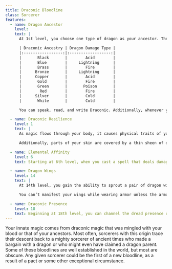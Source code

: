 ```yaml
---
title: Draconic Bloodline
class: Sorcerer
features:
  - name: Dragon Ancestor
    level:
    text: |
      At 1st level, you choose one type of dragon as your ancestor. The damage type associated with each dragon is used by features you gain later.

      | Draconic Ancestry | Dragon Damage Type |
      |:-----------------:|:------------------:|
      |       Black       |        Acid        |
      |       Blue        |     Lightning      |
      |       Brass       |        Fire        |
      |      Bronze       |     Lightning      |
      |      Copper       |        Acid        |
      |       Gold        |        Fire        |
      |       Green       |       Poison       |
      |        Red        |        Fire        |
      |      Silver       |        Cold        |
      |       White       |        Cold        |

      You can speak, read, and write Draconic. Additionally, whenever you make a Charisma check when interacting with dragons, your proficiency bonus is doubled if it applies to the check.

  - name: Draconic Resilience
    level: 1
    text: |
      As magic flows through your body, it causes physical traits of your dragon ancestors to emerge. At 1st level, your hit point maximum increases by 1 and increases by 1 again whenever you gain a level in this class.

      Additionally, parts of your skin are covered by a thin sheen of dragon-like scales. When you aren’t wearing armor, your AC equals 13 + your Dexterity modifier.

  - name: Elemental Affinity
    level: 6
    text: Starting at 6th level, when you cast a spell that deals damage of the type associated with your draconic ancestry, you can add your Charisma modifier to one damage roll of that spell. At the same time, you can spend 1 sorcery point to gain resistance to that damage type for 1 hour.

  - name: Dragon Wings
    level: 14
    text: |
      At 14th level, you gain the ability to sprout a pair of dragon wings from your back, gaining a flying speed equal to your current speed. You can create these wings as a bonus action on your turn. They last until you dismiss them as a bonus action on your turn.

      You can’t manifest your wings while wearing armor unless the armor is made to accommodate them, and clothing not made to accommodate your wings might be destroyed when you manifest them.

  - name: Draconic Presence
    level: 18
    text: Beginning at 18th level, you can channel the dread presence of your dragon ancestor, causing those around you to become awestruck or frightened. As an action, you can spend 5 sorcery points to draw on this power and exude an aura of awe or fear (your choice) to a distance of 60 feet. For 1 minute or until you lose your concentration (as if you were casting a concentration spell), each hostile creature that starts its turn in this aura must succeed on a Wisdom saving throw or be charmed (if you chose awe) or frightened (if you chose fear) until the aura ends. A creature that succeeds on this saving throw is immune to your aura for 24 hours.
---
```


Your innate magic comes from draconic magic that was mingled with your blood or that of your ancestors. Most often, sorcerers with this origin trace their descent back to a mighty sorcerer of ancient times who made a bargain with a dragon or who might even have claimed a dragon parent. Some of these bloodlines are well established in the world, but most are obscure. Any given sorcerer could be the first of a new bloodline, as a result of a pact or some other exceptional circumstance.
